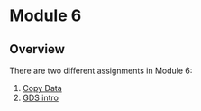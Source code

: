 # **Module 6**

## Overview
There are two different assignments in Module 6:

1.  [Copy Data](/Module_6/copy_data_instructions.md)
2.  [GDS intro](/Module_6/gds_intro_instructions.md)
